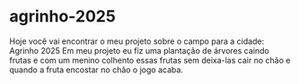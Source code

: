 # agrinho-2025
Hoje você vai encontrar o meu projeto sobre o campo para a cidade: Agrinho 2025
Em meu projeto eu fiz uma plantação de árvores caindo frutas e com um menino colhento essas frutas sem deixa-las cair no chão e quando a fruta encostar no chão o jogo acaba.
